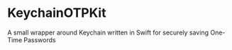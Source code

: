 # KeychainOTPKit

A small wrapper around Keychain written in Swift for securely saving One-Time Passwords  
